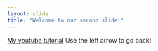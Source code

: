 ```yaml
---
layout: slide
title: "Welcome to our second slide!"
---
```

[My youtube tutorial](https://www.youtube.com/watch?v=dQw4w9WgXcQ)
Use the left arrow to go back!
